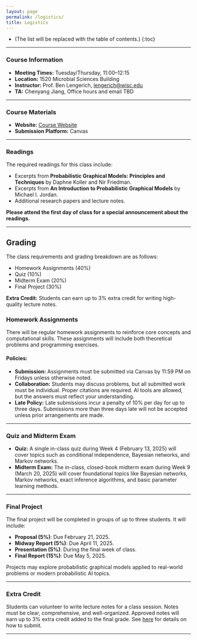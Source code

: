 ```yaml
---
layout: page
permalink: /logistics/
title: Logistics
---
```


* (The list will be replaced with the table of contents.)
{:toc}

***

### Course Information  

- **Meeting Times:** Tuesday/Thursday, 11:00–12:15  
- **Location:** 1520 Microbial Sciences Building  
- **Instructor:** Prof. Ben Lengerich, lengerich@wisc.edu  
- **TA:** Chenyang Jiang, Office hours and email TBD  

***

### Course Materials

- **Website:** [Course Website](https://lengerichlab.github.io/pgm-spring-2025)  
- **Submission Platform:** Canvas  

***

### Readings

The required readings for this class include:  
- Excerpts from **Probabilistic Graphical Models: Principles and Techniques** by Daphne Koller and Nir Friedman.  
- Excerpts from **An Introduction to Probabilistic Graphical Models** by Michael I. Jordan.  
- Additional research papers and lecture notes.  

**Please attend the first day of class for a special announcement about the readings.**

***

## Grading

The class requirements and grading breakdown are as follows:

- Homework Assignments (40%)  
- Quiz (10%)  
- Midterm Exam (20%)  
- Final Project (30%)  

**Extra Credit:** Students can earn up to 3% extra credit for writing high-quality lecture notes.


### Homework Assignments

There will be regular homework assignments to reinforce core concepts and computational skills. These assignments will include both theoretical problems and programming exercises.

#### Policies:
- **Submission:** Assignments must be submitted via Canvas by 11:59 PM on Fridays unless otherwise noted.  
- **Collaboration:** Students may discuss problems, but all submitted work must be individual. Proper citations are required. AI tools are allowed, but the answers must reflect your understanding.  
- **Late Policy:** Late submissions incur a penalty of 10% per day for up to three days. Submissions more than three days late will not be accepted unless prior arrangements are made.  

***

### Quiz and Midterm Exam

- **Quiz:** A single in-class quiz during Week 4 (February 13, 2025) will cover topics such as conditional independence, Bayesian networks, and Markov networks.  
- **Midterm Exam:** The in-class, closed-book midterm exam during Week 9 (March 20, 2025) will cover foundational topics like Bayesian networks, Markov networks, exact inference algorithms, and basic parameter learning methods.

***

### Final Project

The final project will be completed in groups of up to three students. It will include:  
- **Proposal (5%)**: Due February 21, 2025.  
- **Midway Report (5%)**: Due April 11, 2025.  
- **Presentation (5%)**: During the final week of class.  
- **Final Report (15%)**: Due May 5, 2025.  

Projects may explore probabilistic graphical models applied to real-world problems or modern probabilistic AI topics.

***

### Extra Credit

Students can volunteer to write lecture notes for a class session. Notes must be clear, comprehensive, and well-organized. Approved notes will earn up to 3% extra credit added to the final grade. See [here](https://github.com/LengerichLab/pgm-spring-2025/blob/master/_posts/README.md) for details on how to submit.

***
